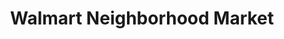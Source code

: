 ---
title: "Walmart Neighborhood Market"
url: /anaheim/walmart-neighborhood-market-south-anaheim-boulevard/
shop: Supermarkt
---
